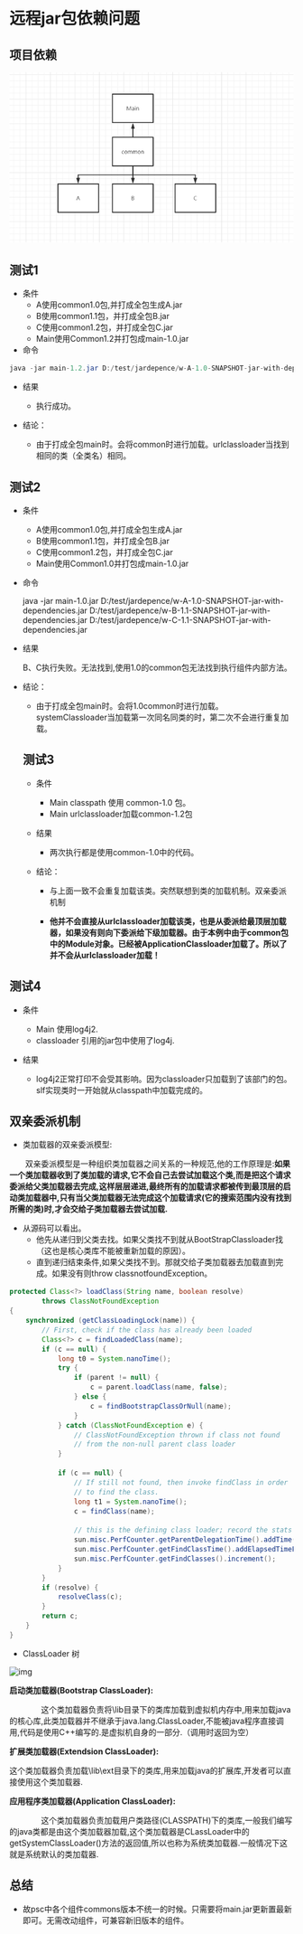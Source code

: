 # 远程jar包依赖问题

## 项目依赖

![image-20210525152040538](image/image-20210525152040538.png)

## 测试1

- 条件
  - A使用common1.0包,并打成全包生成A.jar
  - B使用common1.1包，并打成全包B.jar
  - C使用common1.2包，并打成全包C.jar
  - Main使用Common1.2并打包成main-1.0.jar
- 命令

```java
java -jar main-1.2.jar D:/test/jardepence/w-A-1.0-SNAPSHOT-jar-with-dependencies.jar D:/test/jardepence/w-B-1.1-SNAPSHOT-jar-with-dependencies.jar D:/test/jardepence/w-C-1.1-SNAPSHOT-jar-with-dependencies.jar
```

- 结果
  - 执行成功。

- 结论：
  - 由于打成全包main时。会将common时进行加载。urlclassloader当找到相同的类（全类名）相同。

## 测试2

- 条件
  - A使用common1.0包,并打成全包生成A.jar
  - B使用common1.1包，并打成全包B.jar
  - C使用common1.2包，并打成全包C.jar
  - Main使用Common1.0并打包成main-1.0.jar

- 命令

  java -jar main-1.0.jar D:/test/jardepence/w-A-1.0-SNAPSHOT-jar-with-dependencies.jar D:/test/jardepence/w-B-1.1-SNAPSHOT-jar-with-dependencies.jar D:/test/jardepence/w-C-1.1-SNAPSHOT-jar-with-dependencies.jar

- 结果

  B、C执行失败。无法找到,使用1.0的common包无法找到执行组件内部方法。

- 结论：

  - 由于打成全包main时。会将1.0common时进行加载。systemClassloader当加载第一次同名同类的时，第二次不会进行重复加载。

  

  

  ## 测试3

  - 条件
    - Main classpath 使用 common-1.0 包。
    - Main urlclassloader加载common-1.2包

  - 结果

    - 两次执行都是使用common-1.0中的代码。

  - 结论：

    - 与上面一致不会重复加载该类。突然联想到类的加载机制。双亲委派机制

    - **他并不会直接从urlclassloader加载该类，也是从委派给最顶层加载器，如果没有则向下委派给下级加载器。由于本例中由于common包中的Module对象。已经被ApplicationClassloader加载了。所以了并不会从urlclassloader加载！**

## 测试4 

- 条件
  - Main 使用log4j2.
  - classloader 引用的jar包中使用了log4j.

- 结果
  - log4j2正常打印不会受其影响。因为classloader只加载到了该部门的包。slf实现类时一开始就从classpath中加载完成的。





## 双亲委派机制

- 类加载器的双亲委派模型:

　　双亲委派模型是一种组织类加载器之间关系的一种规范,他的工作原理是:**如果一个类加载器收到了类加载的请求,它不会自己去尝试加载这个类,而是把这个请求委派给父类加载器去完成,这样层层递进,最终所有的加载请求都被传到最顶层的启动类加载器中,只有当父类加载器无法完成这个加载请求(它的搜索范围内没有找到所需的类)时,才会交给子类加载器去尝试加载.**

- 从源码可以看出。
  - 他先从递归到父类去找。如果父类找不到就从BootStrapClassloader找（这也是核心类库不能被重新加载的原因）。
  - 直到递归结束条件,如果父类找不到。那就交给子类加载器去加载直到完成。如果没有则throw classnotfoundException。

```java
protected Class<?> loadClass(String name, boolean resolve)
        throws ClassNotFoundException
{
    synchronized (getClassLoadingLock(name)) {
        // First, check if the class has already been loaded
        Class<?> c = findLoadedClass(name);
        if (c == null) {
            long t0 = System.nanoTime();
            try {
                if (parent != null) {
                    c = parent.loadClass(name, false);
                } else {
                    c = findBootstrapClassOrNull(name);
                }
            } catch (ClassNotFoundException e) {
                // ClassNotFoundException thrown if class not found
                // from the non-null parent class loader
            }

            if (c == null) {
                // If still not found, then invoke findClass in order
                // to find the class.
                long t1 = System.nanoTime();
                c = findClass(name);

                // this is the defining class loader; record the stats
                sun.misc.PerfCounter.getParentDelegationTime().addTime(t1 - t0);
                sun.misc.PerfCounter.getFindClassTime().addElapsedTimeFrom(t1);
                sun.misc.PerfCounter.getFindClasses().increment();
            }
        }
        if (resolve) {
            resolveClass(c);
        }
        return c;
    }
}
```






- ClassLoader 树

![img](https://upload-images.jianshu.io/upload_images/2025271-bc7b0cebbf242d1d.png?imageMogr2/auto-orient/strip|imageView2/2/w/572/format/webp)



**启动类加载器(Bootstrap ClassLoader):**

　　　　这个类加载器负责将\lib目录下的类库加载到虚拟机内存中,用来加载java的核心库,此类加载器并不继承于java.lang.ClassLoader,不能被java程序直接调用,代码是使用C++编写的.是虚拟机自身的一部分.（调用时返回为空）

**扩展类加载器(Extendsion ClassLoader):**

这个类加载器负责加载\lib\ext目录下的类库,用来加载java的扩展库,开发者可以直接使用这个类加载器.

**应用程序类加载器(Application ClassLoader):**

　　　　这个类加载器负责加载用户类路径(CLASSPATH)下的类库,一般我们编写的java类都是由这个类加载器加载,这个类加载器是CLassLoader中的getSystemClassLoader()方法的返回值,所以也称为系统类加载器.一般情况下这就是系统默认的类加载器.





## 总结

- 故psc中各个组件commons版本不统一的时候。只需要将main.jar更新置最新即可。无需改动组件，可兼容新旧版本的组件。







